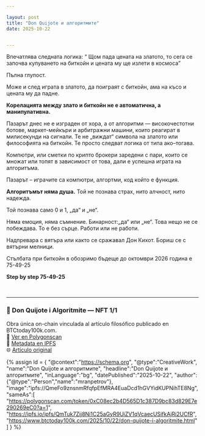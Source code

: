 ```yaml
---

layout: post
title: "Don Quijote и алгоритмите"
date: 2025-10-22


---
```



Впечатлява следната логика: “ Щом пада цената на златото, то сега се започва купуването на биткойн и цената му ще излети в космоса”

Пълна глупост.

Може и след играта в златото, да поиграят с биткойн, ама на късо и цената му да падне.

**Корелацията между злато и биткойн не е автоматична, а манипулативна.**

Пазарът днес не е изграден от хора, а от алгоритми — високочестотни ботове, маркет-мейкъри и арбитражни машини, които реагират в милисекунди на сигнали. Те не „виждат“ символа на златото или философията на биткойн. Те просто следват логика от типа ако–тогава.

Компютри, или сметки по крипто брокери заредени с пари, които се множат или топят в зависимост от това, дали е успешна играта на алгоритъма.

Пазарът – играчите са компютри, aлгортми, код който е функция. 

**Алгоритъмът няма душа.**
Той не познава страх, нито алчност, нито надежда.

Той познава само 0 и 1, „да“ и „не“.

Няма емоция, няма съмнение. Бинарност:„да“ или „не“. 
Това нещо не се побеждава. 
То е без сърце. 
Работи или не работи. 


Надпревара с вятъра или както се сражавал Дон Кихот. Бориш се с вятърни мелници.

Стълбата при биткойн в обозримо бъдеще до октомври 2026 година е 75-49-25 

**Step by step 75-49-25**


<br>
<hr>
<h3>🎴 Don Quijote i Algoritmite — NFT 1/1</h3>
<p>
Obra única on-chain vinculada al artículo filosófico publicado en BTCtoday100k.com.<br>
🔗 <a href="https://polygonscan.com/token/0xC08ec2b4D565D1c387D9bc83d829E7e290269eC0?a=1" target="_blank">Ver en Polygonscan</a><br>
📄 <a href="https://ipfs.io/ipfs/QmTuk7Zij8Ni1C25aGyR9UiZV1qVcaecUSifkAjRi2UCfR" target="_blank">Metadata en IPFS</a><br>
🌐 <a href="https://www.btctoday100k.com/2025/10/22/don-quijote-i-algoritmite.html" target="_blank">Artículo original</a>
</p>

{% assign ld = {
  "@context":"https://schema.org",
  "@type":"CreativeWork",
  "name":"Don Quijote и алгоритмите",
  "headline":"Don Quijote и алгоритмите",
  "inLanguage":"bg",
  "datePublished":"2025-10-22",
  "author":{"@type":"Person","name":"mranpetrov"},
  "image":"ipfs://QmeFo9znsnmRfqfpEfMRA4EuaDcd1hGVYidKUPNihTE8Ng",
  "sameAs":[
    "https://polygonscan.com/token/0xC08ec2b4D565D1c387D9bc83d829E7e290269eC0?a=1",
    "https://ipfs.io/ipfs/QmTuk7Zij8Ni1C25aGyR9UiZV1qVcaecUSifkAjRi2UCfR",
    "https://www.btctoday100k.com/2025/10/22/don-quijote-i-algoritmite.html"
  ]
} %}

<script type="application/ld+json">
{{ ld | jsonify }}
</script>





